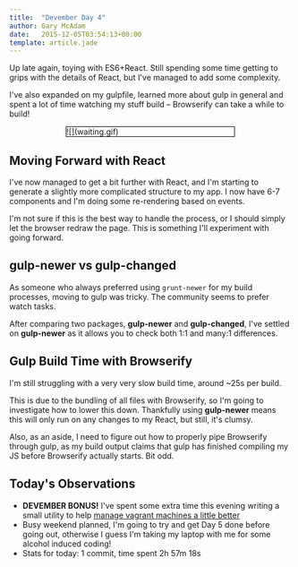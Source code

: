 ```yaml
---
title:  "Devember Day 4"
author: Gary McAdam
date:   2015-12-05T03:54:13+00:00
template: article.jade
---
```


Up late again, toying with ES6+React.<span class="more"></span> Still
spending some time getting to grips with the details of React, but I've
managed to add some complexity.

I've also expanded on my gulpfile, learned more about gulp in general
and spent a lot of time watching my stuff build &ndash; Browserify can take
a while to build!

<div style="width: 300px; margin: 1em auto; border: 1px solid #000;">
    ![](waiting.gif)
</div>

## Moving Forward with React

I've now managed to get a bit further with React, and I'm starting to
generate a slightly more complicated structure to my app. I now have 6-7
components and I'm doing some re-rendering based on events.

I'm not sure if this is the best way to handle the process, or I should simply
let the browser redraw the page. This is something I'll experiment with going
forward.

## gulp-newer vs gulp-changed

As someone who always preferred using `grunt-newer` for my build processes,
moving to gulp was tricky. The community seems to prefer watch tasks.

After comparing two packages, **gulp-newer** and **gulp-changed**, I've
settled on **gulp-newer** as it allows you to check both 1:1 and many:1
differences.

## Gulp Build Time with Browserify

I'm still struggling with a very very slow build time, around ~25s per build.

This is due to the bundling of all files with Browserify, so I'm going to
investigate how to lower this down. Thankfully using **gulp-newer** means this
will only run on any changes to my React, but still, it's clumsy.

Also, as an aside, I need to figure out how to properly pipe Browserify through
gulp, as my build output claims that gulp has finished compiling my JS before
Browserify actually starts. Bit odd.


## Today's Observations

 - **DEVEMBER BONUS!** I've spent some extra time this evening writing a small utility 
   to help [manage vagrant machines a little better](/articles/vagrant-up)
 - Busy weekend planned, I'm going to try and get Day 5 done before going out, otherwise
   I guess I'm taking my laptop with me for some alcohol induced coding!
 - Stats for today: 1 commit, time spent 2h 57m 18s